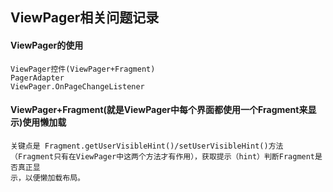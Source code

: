 ## ViewPager相关问题记录

#### ViewPager的使用
	ViewPager控件(ViewPager+Fragment)
	PagerAdapter
	ViewPager.OnPageChangeListener

#### ViewPager+Fragment(就是ViewPager中每个界面都使用一个Fragment来显示)使用懒加载
	关键点是 Fragment.getUserVisibleHint()/setUserVisibleHint()方法（Fragment只有在ViewPager中这两个方法才有作用），获取提示（hint）判断Fragment是否真正显
	示，以便懒加载布局。